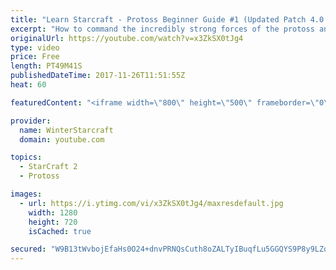 ```yaml
---
title: "Learn Starcraft - Protoss Beginner Guide #1 (Updated Patch 4.0 FREE TO PLAY)"
excerpt: "How to command the incredibly strong forces of the protoss and cover weaknesses against the other inferior races. Updated for patch 4.0! This guide is not intended for COMPLETELY new players, but those who have played several games/campaign missions and grasp the very basics."
originalUrl: https://youtube.com/watch?v=x3ZkSX0tJg4
type: video
price: Free
length: PT49M41S
publishedDateTime: 2017-11-26T11:51:55Z
heat: 60

featuredContent: "<iframe width=\"800\" height=\"500\" frameborder=\"0\" src=\"https://www.youtube.com/embed/x3ZkSX0tJg4\" allow=\"accelerometer; autoplay; encrypted-media; gyroscope; picture-in-picture\" allowfullscreen></iframe>"

provider:
  name: WinterStarcraft
  domain: youtube.com

topics:
  - StarCraft 2
  - Protoss

images:
  - url: https://i.ytimg.com/vi/x3ZkSX0tJg4/maxresdefault.jpg
    width: 1280
    height: 720
    isCached: true

secured: "W9B13tWvbojEfaHs0O24+dnvPRNQsCuth8oZALTyIBuqfLu5GGQYS9P8y9LZq1poRz3xsI05lNjzeBCljLK3v5PvX7KZJGvhoJLo1acW4a6BR1eQswB3KLl/s5LNIwEeBruSJBj/HdPWvWGlYrQ9QQN1V2aCIpobzFdsbfS0r8bCvTlj/0JdnYQBq4rG41tG6h8wkuMwmFnrNxJUSCIdEKvHhYDvZ4OqPltKW3b24jKEJ52fZwLlkE2Ujpv70cWV5zk1k/TbE1Vb4lxP/S6ILjrjnZMbnQchLyRffMb60BEFwIZaAC8dENT3NE5z1p3GQn8QhlZCpKnHGlpy6XZ7D3xZpaUJCxR0jUBkqMwwXLVXEcTLb2H1A6Bm7zsB5+x9NraCPN5j/2kfAtC4R42ycyEu0HjYELlNg5kXEzjn1ye0TRjHBj65KsF4xyXNzunE;B7+dXeS0JS8QUT7B/YT3Dw=="
---
```


